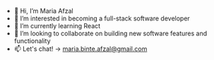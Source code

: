 - 👋 Hi, I’m Maria Afzal
- 👀 I’m interested in becoming a full-stack software developer
- 🌱 I’m currently learning React
- 💞️ I’m looking to collaborate on building new software features and functionality
- 📫 Let's chat! -> maria.binte.afzal@gmail.com

<!---
afzama/afzama is a ✨ special ✨ repository because its `README.md` (this file) appears on your GitHub profile.
You can click the Preview link to take a look at your changes.
--->
